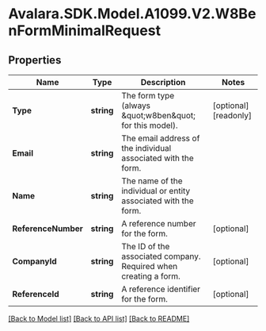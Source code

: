 # Avalara.SDK.Model.A1099.V2.W8BenFormMinimalRequest

## Properties

Name | Type | Description | Notes
------------ | ------------- | ------------- | -------------
**Type** | **string** | The form type (always \&quot;w8ben\&quot; for this model). | [optional] [readonly] 
**Email** | **string** | The email address of the individual associated with the form. | 
**Name** | **string** | The name of the individual or entity associated with the form. | 
**ReferenceNumber** | **string** | A reference number for the form. | [optional] 
**CompanyId** | **string** | The ID of the associated company. Required when creating a form. | [optional] 
**ReferenceId** | **string** | A reference identifier for the form. | [optional] 

[[Back to Model list]](../../../README.md#documentation-for-models) [[Back to API list]](../../../README.md#documentation-for-api-endpoints) [[Back to README]](../../../README.md)

